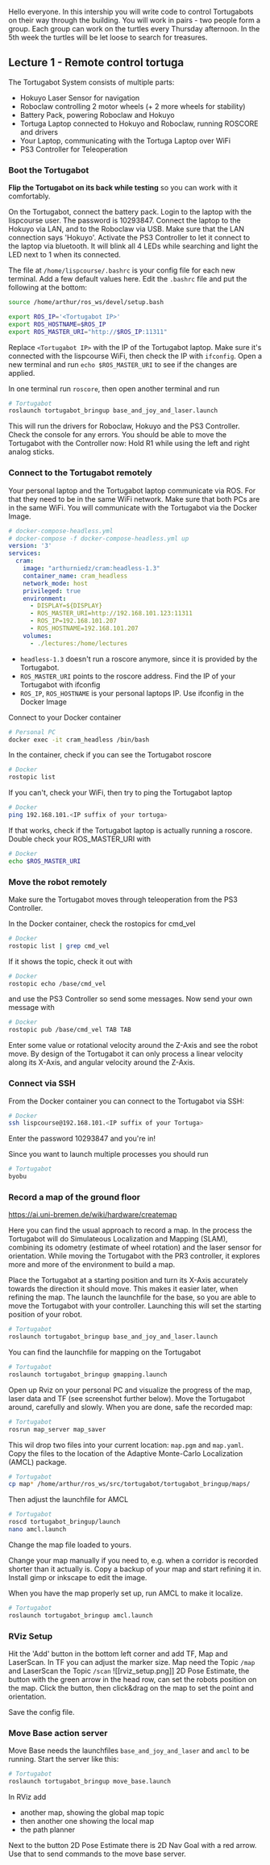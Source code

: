 Hello everyone. In this intership you will write code to control Tortugabots on their way through the building. You will work in pairs - two people form a group. Each group can work on the turtles every Thursday afternoon. In the 5th week the turtles will be let loose to search for treasures.

## Lecture 1 - Remote control tortuga
The Tortugabot System consists of multiple parts:
* Hokuyo Laser Sensor for navigation
* Roboclaw controlling 2 motor wheels (+ 2 more wheels for stability)
* Battery Pack, powering Roboclaw and Hokuyo
* Tortuga Laptop connected to Hokuyo and Roboclaw, running ROSCORE and drivers
* Your Laptop, communicating with the Tortuga Laptop over WiFi
* PS3 Controller for Teleoperation

### Boot the Tortugabot
**Flip the Tortugabot on its back while testing** so you can work with it comfortably.

On the Tortugabot, connect the battery pack. Login to the laptop with the lispcourse user. The password is 10293847. Connect the laptop to the Hokuyo via LAN, and to the Roboclaw via USB. Make sure that the LAN connection says 'Hokuyo'. Activate the PS3 Controller to let it connect to the laptop via bluetooth. It will blink all 4 LEDs while searching and light the LED next to 1 when its connected. 

The file at `/home/lispcourse/.bashrc` is your config file for each new terminal. Add a few default values here.  Edit the `.bashrc` file and put the following at the bottom:
```bash
source /home/arthur/ros_ws/devel/setup.bash

export ROS_IP='<Tortugabot IP>'
export ROS_HOSTNAME=$ROS_IP
export ROS_MASTER_URI="http://$ROS_IP:11311"
```
Replace `<Tortugabot IP>` with the IP of the Tortugabot laptop. Make sure it's connected with the lispcourse WiFi, then check the IP with `ifconfig`. Open a new terminal and run `echo $ROS_MASTER_URI` to see if the changes are applied.

In one terminal run `roscore`, then open another terminal and run
```bash
# Tortugabot
roslaunch tortugabot_bringup base_and_joy_and_laser.launch
``` 
This will run the drivers for Roboclaw, Hokuyo and the PS3 Controller. Check the console for any errors. You should be able to move the Tortugabot with the Controller now: Hold R1 while using the left and right analog sticks.

### Connect to the Tortugabot remotely
Your personal laptop and the Tortugabot laptop communicate via ROS. For that they need to be in the same WiFi network. Make sure that both PCs are in the same WiFi. You will communicate with the Tortugabot via the Docker Image.
```yaml
# docker-compose-headless.yml
# docker-compose -f docker-compose-headless.yml up
version: '3'
services:
  cram:
    image: "arthurniedz/cram:headless-1.3"
    container_name: cram_headless
    network_mode: host
    privileged: true
    environment:
      - DISPLAY=${DISPLAY}
      - ROS_MASTER_URI=http://192.168.101.123:11311
      - ROS_IP=192.168.101.207
      - ROS_HOSTNAME=192.168.101.207
    volumes:
      - ./lectures:/home/lectures
```
* `headless-1.3` doesn't run a roscore anymore, since it is provided by the Tortugabot.
* `ROS_MASTER_URI` points to the roscore address. Find the IP of your Tortugabot with ifconfig
* `ROS_IP`, `ROS_HOSTNAME` is your personal laptops IP. Use ifconfig in the Docker Image

Connect to your Docker container
```bash
# Personal PC
docker exec -it cram_headless /bin/bash
```  
In the container, check if you can see the Tortugabot roscore
```bash
# Docker
rostopic list
```
If you can't, check your WiFi, then try to ping the Tortugabot laptop
```bash
# Docker
ping 192.168.101.<IP suffix of your tortuga>
```
If that works, check if the Tortugabot laptop is actually running a roscore. Double check your ROS_MASTER_URI with 
```bash
# Docker
echo $ROS_MASTER_URI
```

### Move the robot remotely
Make sure the Tortugabot moves through teleoperation from the PS3 Controller.

In the Docker container, check the rostopics for cmd_vel
```bash
# Docker
rostopic list | grep cmd_vel
```
If it shows the topic, check it out with
```bash
# Docker
rostopic echo /base/cmd_vel
```
and use the PS3 Controller so send some messages. Now send your own message with
```bash
# Docker
rostopic pub /base/cmd_vel TAB TAB 
```
Enter some value or rotational velocity around the Z-Axis and see the robot move. By design of the Tortugabot it can only process a linear velocity along its X-Axis, and angular velocity around the Z-Axis.

### Connect via SSH

From the Docker container you can connect to the Tortugabot via SSH:
```bash
# Docker
ssh lispcourse@192.168.101.<IP suffix of your Tortuga>
```
Enter the password 10293847 and you're in!

Since you want to launch multiple processes you should run
```bash
# Tortugabot
byobu
```

### Record a map of the ground floor
https://ai.uni-bremen.de/wiki/hardware/createmap 

Here you can find the usual approach to record a map. In the process the Tortugabot will do Simulateous Localization and Mapping (SLAM), combining its odometry (estimate of wheel rotation) and the laser sensor for orientation. While moving the Tortugabot with the PR3 controller, it explores more and more of the environment to build a map.

Place the Tortugabot at a starting position and turn its X-Axis accurately towards the direction it should move. This makes it easier later, when refining the map. The launch the launchfile for the base, so you are able to move the Tortugabot with your controller. Launching this will set the starting position of your robot.
```bash
# Tortugabot
roslaunch tortugabot_bringup base_and_joy_and_laser.launch
```
You can find the launchfile for mapping on the Tortugabot
```bash
# Tortugabot
roslaunch tortugabot_bringup gmapping.launch
```
Open up Rviz on your personal PC and visualize the progress of the map, laser data and TF (see screenshot further below). Move the Tortugabot around, carefully and slowly. When you are done, safe the recorded map:
```bash
# Tortugabot
rosrun map_server map_saver
```
This wil drop two files into your current location: `map.pgm` and `map.yaml`. Copy the files to the location of the Adaptive Monte-Carlo Localization (AMCL) package.
```bash
# Tortugabot
cp map* /home/arthur/ros_ws/src/tortugabot/tortugabot_bringup/maps/
```
Then adjust the launchfile for AMCL
```bash
# Tortugabot
roscd tortugabot_bringup/launch
nano amcl.launch
```
Change the map file loaded to yours.

Change your map manually if you need to, e.g. when a corridor is recorded shorter than it actually is. Copy a backup of your map and start refining it in. Install gimp or inkscape to edit the image.

When you have the map properly set up, run AMCL to make it localize.
```bash
# Tortugabot
roslaunch tortugabot_bringup amcl.launch
```

### RViz Setup
Hit the 'Add' button in the bottom left corner and add  TF, Map and LaserScan. In TF you can adjust the marker size. Map need the Topic `/map` and LaserScan the Topic `/scan`
![[rviz_setup.png]]
2D Pose Estimate, the button with the green arrow in the head row, can set the robots position on the map. Click the button, then click&drag on the map to set the point and orientation.

Save the config file.

### Move Base action server
Move Base needs the launchfiles  `base_and_joy_and_laser` and `amcl` to be running. Start the server like this:
```bash
# Tortugabot
roslaunch tortugabot_bringup move_base.launch
```
In RViz add
* another map, showing the global map topic
* then another one showing the local map
* the path planner

Next to the button 2D Pose Estimate there is 2D Nav Goal with a red arrow. Use that to send commands to the move base server.

